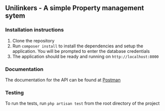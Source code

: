 ## Unilinkers - A simple Property management sytem

### Installation instructions
1. Clone the repository
2. Run `composer install` to install the dependencies and setup the application. You will be prompted to enter the database credentials
3. The application should be ready and running on `http://localhost:8000`

### Documentation
The documentation for the API can be found at [Postman](https://documenter.getpostman.com/view/2842523/2s9YsNeANP)

### Testing
To run the tests, run `php artisan test` from the root directory of the project
